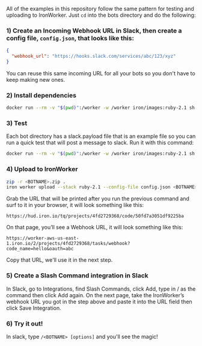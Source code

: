 All of the examples in this repository follow the same pattern for testing and uploading to IronWorker. Just `cd`
into the bots directory and do the following: 

### 1) Create an Incoming Webhook URL in Slack, then create a config file, `config.json`, that looks like this:

```json
{
  "webhook_url": "https://hooks.slack.com/services/abc/123/xyz"
}
```

You can reuse this same incoming URL for all your bots so you don't have to keep making new ones. 

### 2) Install dependencies

```sh
docker run --rm -v "$(pwd)":/worker -w /worker iron/images:ruby-2.1 sh -c 'bundle install --standalone --clean'
```

### 3) Test

Each bot directory has a slack.payload file that is an example file so you can run a quick test that will
post a message to slack. Run it with this command: 

```sh
docker run --rm -v "$(pwd)":/worker -w /worker iron/images:ruby-2.1 sh -c 'ruby <BOTNAME>.rb -payload slack.payload -config config.json'
```

### 4) Upload to IronWorker

```sh
zip -r <BOTNAME>.zip .
iron worker upload --stack ruby-2.1 --config-file config.json <BOTNAME>.zip ruby <BOTNAME>.rb
```

Grab the URL that will be printed after you run the previous command and surf to it in your browser, it will look 
something like this:

```
https://hud.iron.io/tq/projects/4fd2729368/code/50fd7a3051df9225ba
```

On that page, you’ll see a Webhook URL, it will look something like this:

```
https://worker-aws-us-east-1.iron.io/2/projects/4fd2729368/tasks/webhook?code_name=hello&oauth=abc
```

Copy that URL, we'll use it in the next step. 

### 5) Create a Slash Command integration in Slack

In Slack, go to Integrations, find Slash Commands, click Add, type in /<BOTNAME> as the command then click Add again. 
On the next page, take the IronWorker’s webhook URL you got in the step above and paste it into the URL
field then click Save Integration.

### 6) Try it out!

In slack, type `/<BOTNAME> [options]` and you'll see the magic!


